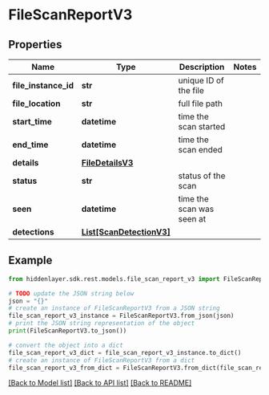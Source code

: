 # FileScanReportV3


## Properties

Name | Type | Description | Notes
------------ | ------------- | ------------- | -------------
**file_instance_id** | **str** | unique ID of the file | 
**file_location** | **str** | full file path | 
**start_time** | **datetime** | time the scan started | 
**end_time** | **datetime** | time the scan ended | 
**details** | [**FileDetailsV3**](.md) |  | 
**status** | **str** | status of the scan | 
**seen** | **datetime** | time the scan was seen at | 
**detections** | [**List[ScanDetectionV3]**](ScanDetectionV3.md) |  | 

## Example

```python
from hiddenlayer.sdk.rest.models.file_scan_report_v3 import FileScanReportV3

# TODO update the JSON string below
json = "{}"
# create an instance of FileScanReportV3 from a JSON string
file_scan_report_v3_instance = FileScanReportV3.from_json(json)
# print the JSON string representation of the object
print(FileScanReportV3.to_json())

# convert the object into a dict
file_scan_report_v3_dict = file_scan_report_v3_instance.to_dict()
# create an instance of FileScanReportV3 from a dict
file_scan_report_v3_from_dict = FileScanReportV3.from_dict(file_scan_report_v3_dict)
```
[[Back to Model list]](../README.md#documentation-for-models) [[Back to API list]](../README.md#documentation-for-api-endpoints) [[Back to README]](../README.md)


